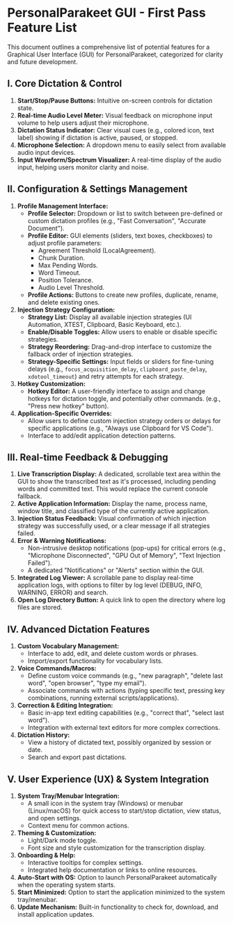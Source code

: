 # PersonalParakeet GUI - First Pass Feature List

This document outlines a comprehensive list of potential features for a Graphical User Interface (GUI) for PersonalParakeet, categorized for clarity and future development.

## I. Core Dictation & Control

1.  **Start/Stop/Pause Buttons:** Intuitive on-screen controls for dictation state.
2.  **Real-time Audio Level Meter:** Visual feedback on microphone input volume to help users adjust their microphone.
3.  **Dictation Status Indicator:** Clear visual cues (e.g., colored icon, text label) showing if dictation is active, paused, or stopped.
4.  **Microphone Selection:** A dropdown menu to easily select from available audio input devices.
5.  **Input Waveform/Spectrum Visualizer:** A real-time display of the audio input, helping users monitor clarity and noise.

## II. Configuration & Settings Management

1.  **Profile Management Interface:**
    *   **Profile Selector:** Dropdown or list to switch between pre-defined or custom dictation profiles (e.g., "Fast Conversation", "Accurate Document").
    *   **Profile Editor:** GUI elements (sliders, text boxes, checkboxes) to adjust profile parameters:
        *   Agreement Threshold (LocalAgreement).
        *   Chunk Duration.
        *   Max Pending Words.
        *   Word Timeout.
        *   Position Tolerance.
        *   Audio Level Threshold.
    *   **Profile Actions:** Buttons to create new profiles, duplicate, rename, and delete existing ones.
2.  **Injection Strategy Configuration:**
    *   **Strategy List:** Display all available injection strategies (UI Automation, XTEST, Clipboard, Basic Keyboard, etc.).
    *   **Enable/Disable Toggles:** Allow users to enable or disable specific strategies.
    *   **Strategy Reordering:** Drag-and-drop interface to customize the fallback order of injection strategies.
    *   **Strategy-Specific Settings:** Input fields or sliders for fine-tuning delays (e.g., `focus_acquisition_delay`, `clipboard_paste_delay`, `xdotool_timeout`) and retry attempts for each strategy.
3.  **Hotkey Customization:**
    *   **Hotkey Editor:** A user-friendly interface to assign and change hotkeys for dictation toggle, and potentially other commands. (e.g., "Press new hotkey" button).
4.  **Application-Specific Overrides:**
    *   Allow users to define custom injection strategy orders or delays for specific applications (e.g., "Always use Clipboard for VS Code").
    *   Interface to add/edit application detection patterns.

## III. Real-time Feedback & Debugging

1.  **Live Transcription Display:** A dedicated, scrollable text area within the GUI to show the transcribed text as it's processed, including pending words and committed text. This would replace the current console fallback.
2.  **Active Application Information:** Display the name, process name, window title, and classified type of the currently active application.
3.  **Injection Status Feedback:** Visual confirmation of which injection strategy was successfully used, or a clear message if all strategies failed.
4.  **Error & Warning Notifications:**
    *   Non-intrusive desktop notifications (pop-ups) for critical errors (e.g., "Microphone Disconnected", "GPU Out of Memory", "Text Injection Failed").
    *   A dedicated "Notifications" or "Alerts" section within the GUI.
5.  **Integrated Log Viewer:** A scrollable pane to display real-time application logs, with options to filter by log level (DEBUG, INFO, WARNING, ERROR) and search.
6.  **Open Log Directory Button:** A quick link to open the directory where log files are stored.

## IV. Advanced Dictation Features

1.  **Custom Vocabulary Management:**
    *   Interface to add, edit, and delete custom words or phrases.
    *   Import/export functionality for vocabulary lists.
2.  **Voice Commands/Macros:**
    *   Define custom voice commands (e.g., "new paragraph", "delete last word", "open browser", "type my email").
    *   Associate commands with actions (typing specific text, pressing key combinations, running external scripts/applications).
3.  **Correction & Editing Integration:**
    *   Basic in-app text editing capabilities (e.g., "correct that", "select last word").
    *   Integration with external text editors for more complex corrections.
4.  **Dictation History:**
    *   View a history of dictated text, possibly organized by session or date.
    *   Search and export past dictations.

## V. User Experience (UX) & System Integration

1.  **System Tray/Menubar Integration:**
    *   A small icon in the system tray (Windows) or menubar (Linux/macOS) for quick access to start/stop dictation, view status, and open settings.
    *   Context menu for common actions.
2.  **Theming & Customization:**
    *   Light/Dark mode toggle.
    *   Font size and style customization for the transcription display.
3.  **Onboarding & Help:**
    *   Interactive tooltips for complex settings.
    *   Integrated help documentation or links to online resources.
4.  **Auto-Start with OS:** Option to launch PersonalParakeet automatically when the operating system starts.
5.  **Start Minimized:** Option to start the application minimized to the system tray/menubar.
6.  **Update Mechanism:** Built-in functionality to check for, download, and install application updates.
